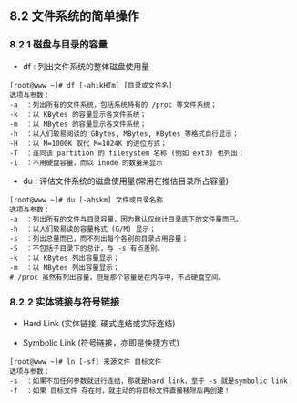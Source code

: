 ## **8.2 文件系统的简单操作**

### **8.2.1 磁盘与目录的容量**

* df : 列出文件系统的整体磁盘使用量
```
[root@www ~]# df [-ahikHTm] [目录或文件名]
选项与参数：
-a  ：列出所有的文件系统，包括系统特有的 /proc 等文件系统；
-k  ：以 KBytes 的容量显示各文件系统；
-m  ：以 MBytes 的容量显示各文件系统；
-h  ：以人们较易阅读的 GBytes, MBytes, KBytes 等格式自行显示；
-H  ：以 M=1000K 取代 M=1024K 的进位方式；
-T  ：连同该 partition 的 filesystem 名称 (例如 ext3) 也列出；
-i  ：不用硬盘容量，而以 inode 的数量来显示
```

* du : 评估文件系统的磁盘使用量(常用在推估目录所占容量)
```
[root@www ~]# du [-ahskm] 文件或目录名称
选项与参数：
-a  ：列出所有的文件与目录容量，因为默认仅统计目录底下的文件量而已。
-h  ：以人们较易读的容量格式 (G/M) 显示；
-s  ：列出总量而已，而不列出每个各别的目录占用容量；
-S  ：不包括子目录下的总计，与 -s 有点差别。
-k  ：以 KBytes 列出容量显示；
-m  ：以 MBytes 列出容量显示；
# /proc 虽然有列出容量，但是那个容量是在内存中，不占硬盘空间。
```

### **8.2.2 实体链接与符号链接**

* Hard Link (实体链接, 硬式连结或实际连结)

* Symbolic Link (符号链接，亦即是快捷方式)

```
[root@www ~]# ln [-sf] 来源文件 目标文件
选项与参数：
-s  ：如果不加任何参数就进行连结，那就是hard link，至于 -s 就是symbolic link
-f  ：如果 目标文件 存在时，就主动的将目标文件直接移除后再创建！
```
